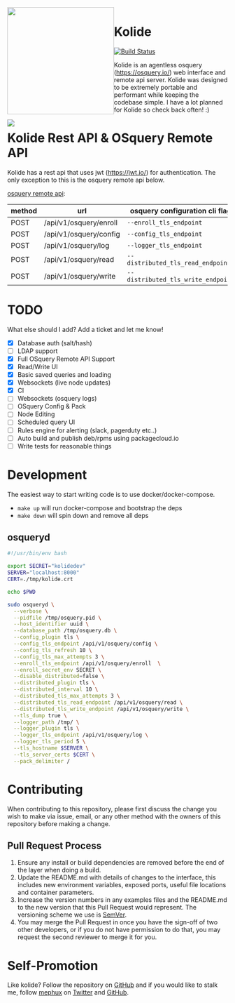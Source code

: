 <img style="float:left;" height="244px" src="https://github.com/mephux/kolide/blob/master/kolide-banner.png?raw=true">

# Kolide

[![Build Status](http://komanda.io:8080/api/badges/mephux/kolide/status.svg)](http://komanda.io:8080/mephux/kolide)

  Kolide is an agentless osquery (https://osquery.io/) web interface and remote api server. 
  Kolide was designed to be extremely portable and performant while keeping the codebase 
  simple. I have a lot planned for Kolide so check back often! :)

<img style="float:left;" src="https://github.com/mephux/kolide/blob/master/kolide.gif?raw=true">

# Kolide Rest API & OSquery Remote API

  Kolide has a rest api that uses jwt (https://jwt.io/) for authentication. The only exception
  to this is the osquery remote api below.

  [osquery remote api](https://osquery.readthedocs.org/en/stable/deployment/remote/#remote-server-api):

  method | url | osquery configuration cli flag
  -------|-----|-------------------------------
  POST   | /api/v1/osquery/enroll | `--enroll_tls_endpoint`
  POST   | /api/v1/osquery/config | `--config_tls_endpoint`
  POST   | /api/v1/osquery/log    | `--logger_tls_endpoint`
  POST   | /api/v1/osquery/read   | `--distributed_tls_read_endpoint`
  POST   | /api/v1/osquery/write  | `--distributed_tls_write_endpoint`

# TODO

  What else should I add? Add a ticket and let me know!

  - [X] Database auth (salt/hash)
  - [ ] LDAP support
  - [X] Full OSquery Remote API Support
  - [X] Read/Write UI
  - [X] Basic saved queries and loading
  - [X] Websockets (live node updates)
  - [X] CI 
  - [ ] Websockets (osquery logs)
  - [ ] OSquery Config & Pack
  - [ ] Node Editing
  - [ ] Scheduled query UI
  - [ ] Rules engine for alerting (slack, pagerduty etc..)
  - [ ] Auto build and publish deb/rpms using packagecloud.io
  - [ ] Write tests for reasonable things

# Development

  The easiest way to start writing code is to use docker/docker-compose.

  * `make up` will run docker-compose and bootstrap the deps
  * `make down` will spin down and remove all deps

## osqueryd

  ```bash
  #!/usr/bin/env bash

  export SECRET="kolidedev"
  SERVER="localhost:8000"
  CERT=./tmp/kolide.crt

  echo $PWD

  sudo osqueryd \
    --verbose \
    --pidfile /tmp/osquery.pid \
    --host_identifier uuid \
    --database_path /tmp/osquery.db \
    --config_plugin tls \
    --config_tls_endpoint /api/v1/osquery/config \
    --config_tls_refresh 10 \
    --config_tls_max_attempts 3 \
    --enroll_tls_endpoint /api/v1/osquery/enroll  \
    --enroll_secret_env SECRET \
    --disable_distributed=false \
    --distributed_plugin tls \
    --distributed_interval 10 \
    --distributed_tls_max_attempts 3 \
    --distributed_tls_read_endpoint /api/v1/osquery/read \
    --distributed_tls_write_endpoint /api/v1/osquery/write \
    --tls_dump true \
    --logger_path /tmp/ \
    --logger_plugin tls \
    --logger_tls_endpoint /api/v1/osquery/log \
    --logger_tls_period 5 \
    --tls_hostname $SERVER \
    --tls_server_certs $CERT \
    --pack_delimiter /
  ```

# Contributing

When contributing to this repository, please first discuss the change you wish to make via issue,
email, or any other method with the owners of this repository before making a change. 

## Pull Request Process

1. Ensure any install or build dependencies are removed before the end of the layer when doing a 
   build.
2. Update the README.md with details of changes to the interface, this includes new environment 
   variables, exposed ports, useful file locations and container parameters.
3. Increase the version numbers in any examples files and the README.md to the new version that this
   Pull Request would represent. The versioning scheme we use is [SemVer](http://semver.org/).
4. You may merge the Pull Request in once you have the sign-off of two other developers, or if you 
   do not have permission to do that, you may request the second reviewer to merge it for you.

# Self-Promotion

Like kolide? Follow the repository on
[GitHub](https://github.com/mephux/kolide) and if
you would like to stalk me, follow [mephux](http://dweb.io/) on
[Twitter](http://twitter.com/mephux) and
[GitHub](https://github.com/mephux).
